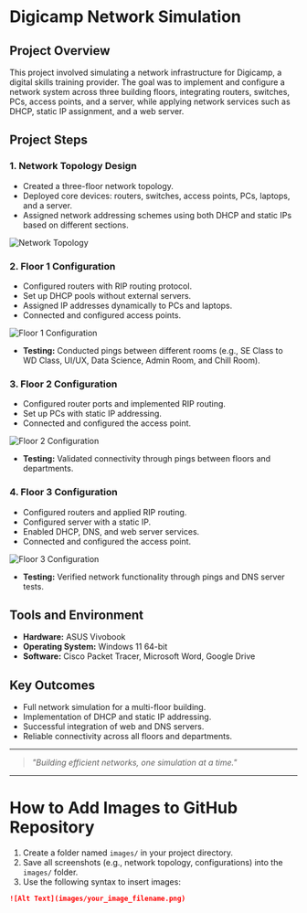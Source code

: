 # Digicamp Network Simulation

## Project Overview
This project involved simulating a network infrastructure for Digicamp, a digital skills training provider. The goal was to implement and configure a network system across three building floors, integrating routers, switches, PCs, access points, and a server, while applying network services such as DHCP, static IP assignment, and a web server.

## Project Steps

### 1. Network Topology Design
- Created a three-floor network topology.
- Deployed core devices: routers, switches, access points, PCs, laptops, and a server.
- Assigned network addressing schemes using both DHCP and static IPs based on different sections.

![Network Topology]()

### 2. Floor 1 Configuration
- Configured routers with RIP routing protocol.
- Set up DHCP pools without external servers.
- Assigned IP addresses dynamically to PCs and laptops.
- Connected and configured access points.

![Floor 1 Configuration]()

- **Testing:** Conducted pings between different rooms (e.g., SE Class to WD Class, UI/UX, Data Science, Admin Room, and Chill Room).

### 3. Floor 2 Configuration
- Configured router ports and implemented RIP routing.
- Set up PCs with static IP addressing.
- Connected and configured the access point.

![Floor 2 Configuration]()

- **Testing:** Validated connectivity through pings between floors and departments.

### 4. Floor 3 Configuration
- Configured routers and applied RIP routing.
- Configured server with a static IP.
- Enabled DHCP, DNS, and web server services.
- Connected and configured the access point.

![Floor 3 Configuration]()

- **Testing:** Verified network functionality through pings and DNS server tests.

## Tools and Environment
- **Hardware:** ASUS Vivobook
- **Operating System:** Windows 11 64-bit
- **Software:** Cisco Packet Tracer, Microsoft Word, Google Drive

## Key Outcomes
- Full network simulation for a multi-floor building.
- Implementation of DHCP and static IP addressing.
- Successful integration of web and DNS servers.
- Reliable connectivity across all floors and departments.

---

> _"Building efficient networks, one simulation at a time."_

---

# How to Add Images to GitHub Repository

1. Create a folder named `images/` in your project directory.
2. Save all screenshots (e.g., network topology, configurations) into the `images/` folder.
3. Use the following syntax to insert images:

```markdown
![Alt Text](images/your_image_filename.png)

